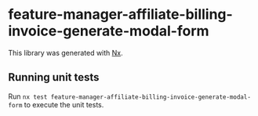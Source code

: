 # feature-manager-affiliate-billing-invoice-generate-modal-form

This library was generated with [Nx](https://nx.dev).

## Running unit tests

Run `nx test feature-manager-affiliate-billing-invoice-generate-modal-form` to execute the unit tests.
